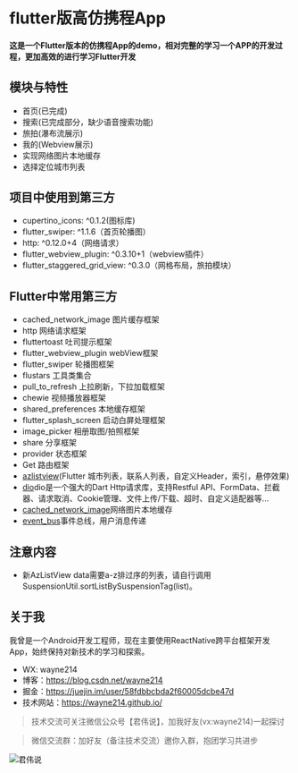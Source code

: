 # flutter版高仿携程App

#### 这是一个Flutter版本的仿携程App的demo，相对完整的学习一个APP的开发过程，更加高效的进行学习Flutter开发

## 模块与特性
- 首页(已完成)
- 搜索(已完成部分，缺少语音搜索功能)
- 旅拍(瀑布流展示)
- 我的(Webview展示)
- 实现网络图片本地缓存
- 选择定位城市列表

## 项目中使用到第三方
 - cupertino_icons: ^0.1.2(图标库)
 - flutter_swiper: ^1.1.6（首页轮播图）
 - http: ^0.12.0+4（网络请求）
 - flutter_webview_plugin: ^0.3.10+1（webview插件）
 - flutter_staggered_grid_view: ^0.3.0（网格布局，旅拍模块）
 
 
## Flutter中常用第三方
- cached_network_image 图片缓存框架
- http 网络请求框架
- fluttertoast 吐司提示框架
- flutter_webview_plugin webView框架
- flutter_swiper 轮播图框架
- flustars 工具类集合
- pull_to_refresh 上拉刷新，下拉加载框架
- chewie 视频播放器框架
- shared_preferences 本地缓存框架
- flutter_splash_screen 启动白屏处理框架
- image_picker 相册取图/拍照框架
- share 分享框架
- provider 状态框架
- Get 路由框架
- [azlistview](https://github.com/flutterchina/azlistview)(Flutter 城市列表，联系人列表，自定义Header，索引，悬停效果)
- [dio](https://github.com/flutterchina/dio)dio是一个强大的Dart Http请求库，支持Restful API、FormData、拦截器、请求取消、Cookie管理、文件上传/下载、超时、自定义适配器等...
- [cached_network_image](https://pub.flutter-io.cn/packages/cached_network_image)网络图片本地缓存
- [event_bus](https://pub.flutter-io.cn/packages/event_bus#-installing-tab-)事件总线，用户消息传递

 
## 注意内容
-  新AzListView data需要a-z排过序的列表，请自行调用SuspensionUtil.sortListBySuspensionTag(list)。
 
## 关于我

我曾是一个Android开发工程师，现在主要使用ReactNative跨平台框架开发App，始终保持对新技术的学习和探索。

- WX: wayne214
- 博客：https://blog.csdn.net/wayne214
- 掘金：https://juejin.im/user/58fdbbcbda2f60005dcbe47d
- 技术网站：https://wayne214.github.io/


> 技术交流可关注微信公众号【君伟说】，加我好友(vx:wayne214)一起探讨 

> 微信交流群：加好友（备注技术交流）邀你入群，抱团学习共进步

![君伟说](https://github.com/wayne214/flutter_wtrip/blob/master/images/%E5%90%9B%E4%BC%9F%E8%AF%B4.png)